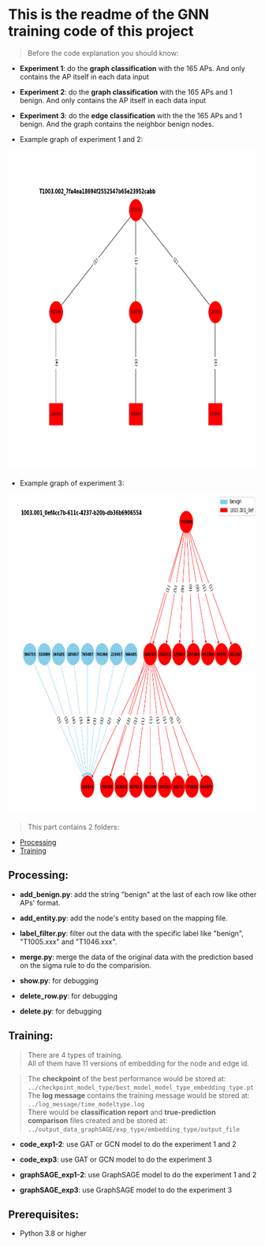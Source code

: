 # This is the readme of the GNN training code of this project  
> Before the code explanation you should know:
- **Experiment 1**: do the **graph classification** with the 165 APs. And only contains the AP itself in each data input
- **Experiment 2**: do the **graph classification** with the 165 APs and 1 benign. And only contains the AP itself in each data input
- **Experiment 3**: do the **edge classification** with the the 165 APs and 1 benign. And the graph contains the neighbor benign nodes.  

- Example graph of experiment 1 and 2:
<img src="https://github.com/Bai1026/Intern-IIS/blob/main/Audit-log_Analysis/Figure/graph_self/T1003.002_7fa4ea18694f2552547b65e23952cabb.png" alt="error pic" width="650" height="650">

- Example graph of experiment 3:  
<img src="https://github.com/Bai1026/Intern-IIS/blob/main/Audit-log_Analysis/Figure/graph_with_benign/1003.001_0ef4cc7b-611c-4237-b20b-db36b6906554.png" alt="error pic" width="650" height="650">

> This part contains 2 folders:
- [Processing](https://github.com/Bai1026/Intern-IIS/tree/main/Audit-log_Analysis/code/GNN/processing)
- [Training](https://github.com/Bai1026/Intern-IIS/tree/main/Audit-log_Analysis/code/GNN/training)

## Processing:  
- **add_benign.py**: add the string "benign" at the last of each row like other APs' format.
- **add_entity.py**: add the node's entity based on the mapping file.
- **label_filter.py**: filter out the data with the specific label like "benign", "T1005.xxx" and "T1046.xxx".
- **merge.py**: merge the data of the original data with the prediction based on the sigma rule to do the comparision.

- **show.py**: for debugging
- **delete_row.py**: for debugging
- **delete.py**: for debugging

## Training:
> There are 4 types of training.  
> All of them have 11 versions of embedding for the node and edge id.  

> The **checkpoint** of the best performance would be stored at: ```../checkpoint_model_type/best_model_model_type_embedding_type.pt```  
> The **log message** contains the training message would be stored at:  
```../log_message/time_modeltype.log```  
> There would be **classification report** and **true-prediction comparison** files created and be stored at: ```../output_data_graphSAGE/exp_type/embedding_type/output_file```  

- **code_exp1-2**: use GAT or GCN model to do the experiment 1 and 2
- **code_exp3**:  use GAT or GCN model to do the experiment 3

- **graphSAGE_exp1-2**: use GraphSAGE model to do the experiment 1 and 2
- **graphSAGE_exp3**: use GraphSAGE model to do the experiment 3


## Prerequisites:
- Python 3.8 or higher
